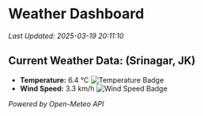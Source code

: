 
# Weather Dashboard

_Last Updated: 2025-03-19 20:11:10_

## Current Weather Data: (Srinagar, JK)
- **Temperature:** 6.4 °C ![Temperature Badge](https://img.shields.io/badge/Temperature-Low%20Temp-blue)
- **Wind Speed:** 3.3 km/h ![Wind Speed Badge](https://img.shields.io/badge/Wind%20Speed-Light%20Wind-blue)

*Powered by Open-Meteo API*
